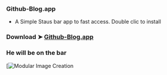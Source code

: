 ### Github-Blog.app
- A Simple Staus bar app to fast access. Double clic to install

### Download ➤ [Github-Blog.app](https://github.com/chris1111/Github-Blog.app/releases/tag/V1)

### He will be on the bar
[![Modular Image Creation](https://i25.servimg.com/u/f25/18/50/18/69/captu517.png)





